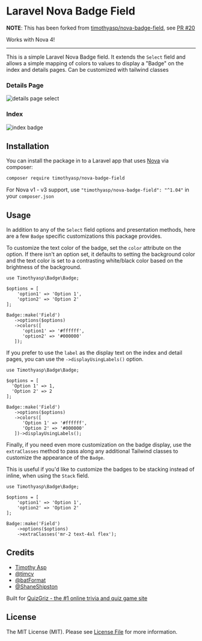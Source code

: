 # Laravel Nova Badge Field

**NOTE**: This has been forked from [timothyasp/nova-badge-field](https://github.com/timothyasp/nova-badge-field), see [PR #20](https://github.com/timothyasp/nova-badge-field/pull/20)

Works with Nova 4!

---

This is a simple Laravel Nova Badge field. It extends the `Select` field and allows a simple mapping of colors to values to
display a "Badge" on the index and details pages. Can be customized with tailwind classes

### Details Page

![details page select](https://cdn-pro.dprcdn.net/files/acc_465612/S5MDqi)

### Index

![index badge](https://cdn-pro.dprcdn.net/files/acc_465612/gibgjD)

## Installation

You can install the package in to a Laravel app that uses [Nova](https://nova.laravel.com) via composer:

```bash
composer require timothyasp/nova-badge-field
```

For Nova v1 - v3 support, use `"timothyasp/nova-badge-field": "^1.04"` in your `composer.json`

## Usage

In addition to any of the `Select` field options and presentation methods, here are a few `Badge` specific
customizations this package provides.

To customize the text color of the badge, set the `color` attribute on the option. If there isn't an option set, it
defaults to setting the background color and the text color is set to a contrasting white/black color based on the
brightness of the background.

```
use Timothyasp\Badge\Badge;

$options = [
    'option1' => 'Option 1',
    'option2' => 'Option 2'
];

Badge::make('Field')
   ->options($options)
   ->colors([
      'option1' => '#ffffff',
      'option2' => '#000000'
   ]);
```

If you prefer to use the `label` as the display text on the index and detail pages, you can use
the `->displayUsingLabels()` option.

```
use Timothyasp\Badge\Badge;

$options = [
  'Option 1' => 1,
  'Option 2' => 2
];

Badge::make('Field')
   ->options($options)
   ->colors([
      'Option 1' => '#ffffff',
      'Option 2' => '#000000'
   ])->displayUsingLabels();
```

Finally, if you need even more customization on the badge display, use the `extraClasses` method to pass along any
additional Tailwind classes to customize the appearance of the `Badge`.

This is useful if you'd like to customize the badges to be stacking instead of inline, when using the `Stack` field.

```
use Timothyasp\Badge\Badge;

$options = [
    'option1' => 'Option 1',
    'option2' => 'Option 2'
];

Badge::make('Field')
    ->options($options)
    ->extraClasses('mr-2 text-4xl flex');
```

## Credits

- [Timothy Asp](https://github.com/timothyasp)
- [@timcv](https://github.com/timcv)
- [@batFormat](https://github.com/batFormat)
- [@ShaneShipston](https://github.com/ShaneShipston)

Built for [QuizGriz - the #1 online trivia and quiz game site](https://grizly.com)

## License

The MIT License (MIT). Please see [License File](LICENSE.md) for more information.
